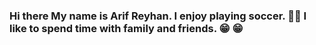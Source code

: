 ### Hi there My name is Arif Reyhan. I enjoy playing soccer. 🙌🙌 I like to spend time with family and friends. 😁 😁 
 
<!--
**ArifRey10/ArifRey10** is a ✨ _special_ ✨ repository because its `README.md` (this file) appears on your GitHub profile.

 
- 🔭 I’m currently working on ...
- 🌱 I’m currently learning Computer Sciene 
- 👯 I’m looking to collaborate on ...
- 🤔 I’m looking for help with ...
- 💬 Ask me about ...
- 📫 How to reach me: ...
- 😄 Pronouns: ...
- ⚡ Fun fact: ...
-->
